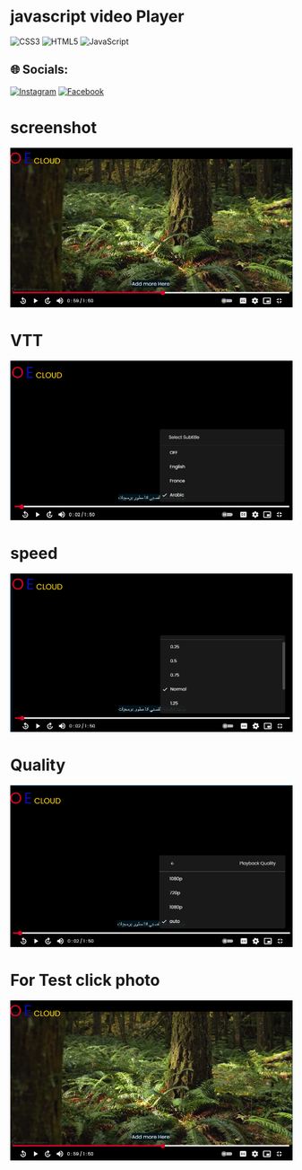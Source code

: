 # javascript video Player

![CSS3](https://img.shields.io/badge/css3-%231572B6.svg?style=for-the-badge&logo=css3&logoColor=white)
![HTML5](https://img.shields.io/badge/html5-%23E34F26.svg?style=for-the-badge&logo=html5&logoColor=white) 
![JavaScript](https://img.shields.io/badge/javascript-%23323330.svg?style=for-the-badge&logo=javascript&logoColor=%23F7DF1E)
## 🌐 Socials:

[![Instagram](https://img.shields.io/badge/Instagram-%23E4405F.svg?logo=Instagram&logoColor=white)](https://instagram.com/osama_elkassaby) 
[![Facebook](https://img.shields.io/badge/-Facebook-blue)](https://facebook.com/osamaelqassaby)

# screenshot
![Image1](https://github.com/osamaelkassaby/javascript_videoPlayer/blob/main/screenshot/Screenshot%202023-03-06%20030454.png)

# VTT 
![Image2](https://github.com/osamaelkassaby/javascript_videoPlayer/blob/main/screenshot/Screenshot%202023-03-06%20030400.png)

# speed

![Image3](https://github.com/osamaelkassaby/javascript_videoPlayer/blob/main/screenshot/Screenshot%202023-03-06%20030426.png)

# Quality

![Image4](https://github.com/osamaelkassaby/javascript_videoPlayer/blob/main/screenshot/Screenshot%202023-03-06%20030414.png)

# For Test click photo
[![Image5](https://github.com/osamaelkassaby/javascript_videoPlayer/blob/main/screenshot/Screenshot%202023-03-06%20030454.png)](http://osamaelkassaby.com/video)
